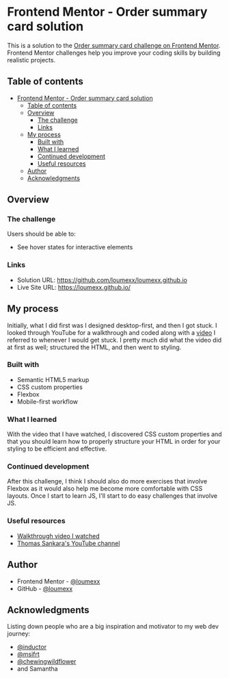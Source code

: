 # Frontend Mentor - Order summary card solution

This is a solution to the [Order summary card challenge on Frontend Mentor](https://www.frontendmentor.io/challenges/order-summary-component-QlPmajDUj). Frontend Mentor challenges help you improve your coding skills by building realistic projects. 

## Table of contents

- [Frontend Mentor - Order summary card solution](#frontend-mentor---order-summary-card-solution)
  - [Table of contents](#table-of-contents)
  - [Overview](#overview)
    - [The challenge](#the-challenge)
    - [Links](#links)
  - [My process](#my-process)
    - [Built with](#built-with)
    - [What I learned](#what-i-learned)
    - [Continued development](#continued-development)
    - [Useful resources](#useful-resources)
  - [Author](#author)
  - [Acknowledgments](#acknowledgments)

## Overview

### The challenge

Users should be able to:

- See hover states for interactive elements

### Links

- Solution URL: https://github.com/loumexx/loumexx.github.io
- Live Site URL: https://loumexx.github.io/

## My process

Initially, what I did first was I designed desktop-first, and then I got stuck. I looked through YouTube for a walkthrough and coded along with a [video](https://www.youtube.com/watch?v=uaM5F8O_VI8&t=649s) I referred to whenever I would get stuck. I pretty much did what the video did at first as well; structured the HTML, and then went to styling.

### Built with

- Semantic HTML5 markup
- CSS custom properties
- Flexbox
- Mobile-first workflow

### What I learned

With the video that I have watched, I discovered CSS custom properties and that you should learn how to properly structure your HTML in order for your styling to be efficient and effective.

### Continued development

After this challenge, I think I should also do more exercises that involve Flexbox as it would also help me become more comfortable with CSS layouts. Once I start to learn JS, I'll start to do easy challenges that involve JS.

### Useful resources

- [Walkthrough video I watched](https://www.youtube.com/watch?v=uaM5F8O_VI8&t=649s)
- [Thomas Sankara's YouTube channel](https://www.youtube.com/channel/UCeDWS6WbftXe9-6QQFMrKAQ)

## Author

- Frontend Mentor - [@loumexx](https://www.frontendmentor.io/profile/loumexx)
- GitHub - [@loumexx](https://github.com/loumexx)

## Acknowledgments

Listing down people who are a big inspiration and motivator to my web dev journey:
- [@inductor](https://github.com/inductor)
- [@msifrt](https://github.com/msifrt)
- [@chewingwildflower](https://github.com/chewingwildflower)
- and Samantha